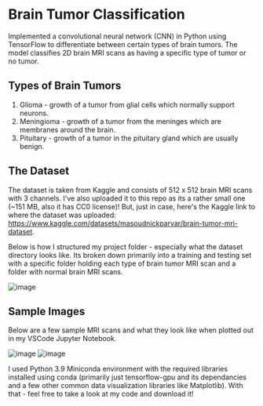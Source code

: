 # Brain Tumor Classification
Implemented a convolutional neural network (CNN) in Python using TensorFlow to differentiate between certain types of brain tumors. The model classifies 2D brain MRI scans as having a specific type of tumor or no tumor.

## Types of Brain Tumors
1. Glioma - growth of a tumor from glial cells which normally support neurons.
2. Meningioma - growth of a tumor from the meninges which are membranes around the brain.
3. Pituitary - growth of a tumor in the pituitary gland which are usually benign.

## The Dataset
The dataset is taken from Kaggle and consists of 512 x 512 brain MRI scans with 3 channels. I've also uploaded it to this repo as its a rather small one (~151 MB, also it has CC0 license)! But, just in case, here's the Kaggle link to where the dataset was uploaded: https://www.kaggle.com/datasets/masoudnickparvar/brain-tumor-mri-dataset.

Below is how I structured my project folder - especially what the dataset directory looks like. Its broken down primarily into a training and testing set with a specific folder holding each type of brain tumor MRI scan and a folder with normal brain MRI scans.

![image](https://user-images.githubusercontent.com/33336845/235602598-d3f21c0c-e360-4809-8353-0c305ab1a688.png)

## Sample Images
Below are a few sample MRI scans and what they look like when plotted out in my VSCode Jupyter Notebook.

![image](https://user-images.githubusercontent.com/33336845/235606199-9891dbc2-8fef-46ed-ad95-feac79e7ea10.png)
![image](https://user-images.githubusercontent.com/33336845/235606235-f6063298-1ffc-4b73-b7c6-5f02fed8a461.png)

I used Python 3.9 Miniconda environment with the required libraries installed using conda (primarily just tensorflow-gpu and its dependancies and a few other common data visualization libraries like Matplotlib). With that - feel free to take a look at my code and download it!
